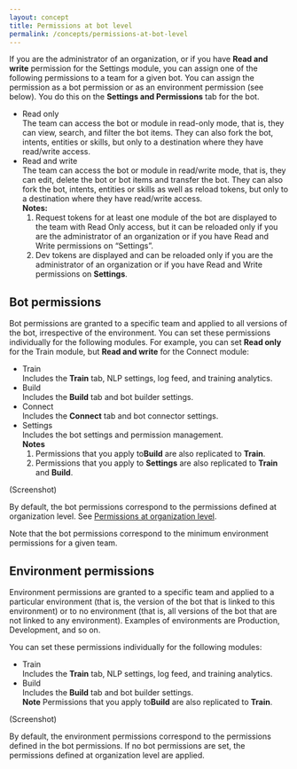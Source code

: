 ```yaml
---
layout: concept
title: Permissions at bot level
permalink: /concepts/permissions-at-bot-level
---
```


If you are the administrator of an organization, or if you have **Read and write** permission for the Settings module, you can assign one of the following permissions to a team for a given bot. You can assign the permission as a bot permission or as an environment permission (see below). You do this on the **Settings and Permissions** tab for the bot.

- Read only  
  The team can access the bot or module in read-only mode, that is, they can view, search, and filter the bot items. They can also fork the bot, intents, entities or skills, but only to a destination where they have read/write access.  
- Read and write  
  The team can access the bot or module in read/write mode, that is, they can edit, delete the bot or bot items and transfer the bot. They can also fork the bot, intents, entities or skills as well as reload tokens, but only to a destination where they have read/write access.  
**Notes:**
	1.	Request tokens for at least one module of the bot are displayed to the team with Read Only access, but it can be reloaded only if you are the administrator of an organization or if you have Read and Write permissions on “Settings”.
	2.	Dev tokens are displayed and can be reloaded only if you are the administrator of an organization or if you have Read and Write permissions on **Settings**.

## Bot permissions
Bot permissions are granted to a specific team and applied to all versions of the bot, irrespective of the environment.
You can set these permissions individually for the following modules. For example, you can set **Read only** for the Train module, but **Read and write** for the Connect module:

- Train  
  Includes the **Train** tab, NLP settings, log feed, and training analytics.  
- Build  
  Includes the **Build** tab and bot builder settings.  
- Connect  
  Includes the **Connect** tab and bot connector settings.  
- Settings  
  Includes the bot settings and permission management.  
**Notes**
	1.	Permissions that you apply to**Build** are also replicated to **Train**.
	2.	Permissions that you apply to **Settings** are also replicated to **Train** and **Build**.  

(Screenshot)

By default, the bot permissions correspond to the permissions defined at organization level. See [Permissions at organization level](https://cai.tools.sap/docs/concepts/permissions-at-organization-level).

Note that the bot permissions correspond to the minimum environment permissions for a given team.

## Environment permissions

Environment permissions are granted to a specific team and applied to a particular environment (that is, the version of the bot that is linked to this environment) or to no environment (that is, all versions of the bot that are not linked to any environment). Examples of environments are Production, Development, and so on.

You can set these permissions individually for the following modules:

- Train  
  Includes the **Train** tab, NLP settings, log feed, and training analytics.  
- Build  
  Includes the **Build** tab and bot builder settings.  
  **Note**	Permissions that you apply to**Build** are also replicated to **Train**.

(Screenshot)

By default, the environment permissions correspond to the permissions defined in the bot permissions. If no bot permissions are set, the permissions defined at organization level are applied.

